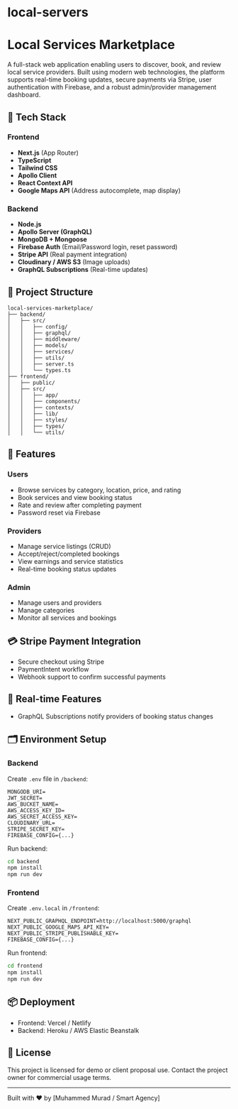 ﻿# local-servers
# Local Services Marketplace

A full-stack web application enabling users to discover, book, and review local service providers. Built using modern web technologies, the platform supports real-time booking updates, secure payments via Stripe, user authentication with Firebase, and a robust admin/provider management dashboard.

## 🔧 Tech Stack

### Frontend
- **Next.js** (App Router)
- **TypeScript**
- **Tailwind CSS**
- **Apollo Client**
- **React Context API**
- **Google Maps API** (Address autocomplete, map display)

### Backend
- **Node.js**
- **Apollo Server (GraphQL)**
- **MongoDB + Mongoose**
- **Firebase Auth** (Email/Password login, reset password)
- **Stripe API** (Real payment integration)
- **Cloudinary / AWS S3** (Image uploads)
- **GraphQL Subscriptions** (Real-time updates)

## 📂 Project Structure

```
local-services-marketplace/
├── backend/
│   ├── src/
│   │   ├── config/
│   │   ├── graphql/
│   │   ├── middleware/
│   │   ├── models/
│   │   ├── services/
│   │   ├── utils/
│   │   ├── server.ts
│   │   └── types.ts
├── frontend/
│   ├── public/
│   ├── src/
│   │   ├── app/
│   │   ├── components/
│   │   ├── contexts/
│   │   ├── lib/
│   │   ├── styles/
│   │   ├── types/
│   │   └── utils/
```

## 🚀 Features

### Users
- Browse services by category, location, price, and rating
- Book services and view booking status
- Rate and review after completing payment
- Password reset via Firebase

### Providers
- Manage service listings (CRUD)
- Accept/reject/completed bookings
- View earnings and service statistics
- Real-time booking status updates

### Admin
- Manage users and providers
- Manage categories
- Monitor all services and bookings

## 💳 Stripe Payment Integration
- Secure checkout using Stripe
- PaymentIntent workflow
- Webhook support to confirm successful payments

## 📡 Real-time Features
- GraphQL Subscriptions notify providers of booking status changes

## 🗂 Environment Setup

### Backend
Create `.env` file in `/backend`:
```
MONGODB_URI=
JWT_SECRET=
AWS_BUCKET_NAME=
AWS_ACCESS_KEY_ID=
AWS_SECRET_ACCESS_KEY=
CLOUDINARY_URL=
STRIPE_SECRET_KEY=
FIREBASE_CONFIG={...}
```
Run backend:
```bash
cd backend
npm install
npm run dev
```

### Frontend
Create `.env.local` in `/frontend`:
```
NEXT_PUBLIC_GRAPHQL_ENDPOINT=http://localhost:5000/graphql
NEXT_PUBLIC_GOOGLE_MAPS_API_KEY=
NEXT_PUBLIC_STRIPE_PUBLISHABLE_KEY=
FIREBASE_CONFIG={...}
```
Run frontend:
```bash
cd frontend
npm install
npm run dev
```

## 📦 Deployment
- Frontend: Vercel / Netlify
- Backend: Heroku / AWS Elastic Beanstalk

## 📘 License
This project is licensed for demo or client proposal use. Contact the project owner for commercial usage terms.

---

Built with ❤️ by [Muhammed Murad / Smart Agency]

